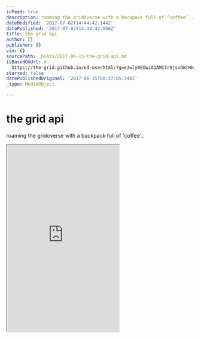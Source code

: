 ```yaml
---
inFeed: true
description: roaming the gridoverse with a backpack full of ‘coffee’..
dateModified: '2017-07-02T14:44:42.144Z'
datePublished: '2017-07-02T14:44:42.950Z'
title: the grid api
author: []
publisher: {}
via: {}
sourcePath: _posts/2017-06-15-the-grid-api.md
isBasedOnUrl: >-
  https://the-grid.github.io/ed-userhtml/?g=eJwly0EOwiAQAMC7r9jsvQWrHkiAr5hm2UQMFAIb0d_b6mlOYzu1WAV6I4dKjTHmWkabY1E_nx2B38JtW9Mkn8oOH5ITeqv-08MJbIgvoLT27vBYE5WceZP9xuCQ-WIoLHQ_X43R-qYXffw9-S8MGCoC
starred: false
datePublishedOriginal: '2017-06-15T08:37:05.348Z'
_type: MediaObject

---
```

# the grid api

roaming the gridoverse with a backpack full of 'coffee'..

<iframe src="https://the-grid.github.io/ed-userhtml/?g=eJwly0sKwyAQANB9TzHMPtFCkAbUq5QwWmrRKDrE9vb5dPVWTzeqoTC0SgaF6L2PJfc6hiwuPw3Bf9nXdYkD_4o3-OYU0WrxnxZuoF3YgOLSmsFzDZRT8isfNziD6kHu5aR63qd5llIpOZ3_SHYHCD4p3g" height="500" style=""></iframe>